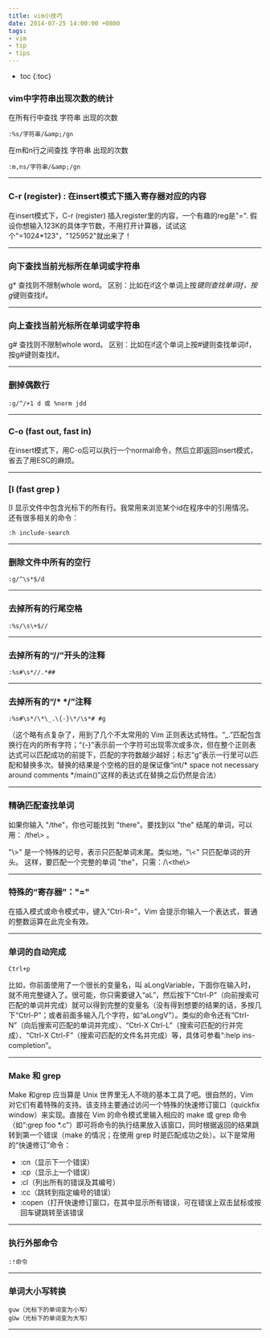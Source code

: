 ```yaml
---
title: vim小技巧
date: 2014-07-25 14:00:00 +0800
tags:
- vim
- tip
- tips
---
```


* toc
{:toc}

### vim中字符串出现次数的统计

在所有行中查找 字符串 出现的次数

    :%s/字符串/&amp;/gn

在m和n行之间查找 字符串 出现的次数

    :m,ns/字符串/&amp;/gn







--------------

### C-r (register) : 在insert模式下插入寄存器对应的内容

在insert模式下，C-r (register) 插入register里的内容，一个有趣的reg是"=". 假设你想输入123K的具体字节数，不用打开计算器，试试这个"=1024*123"，"125952"就出来了！

--------------

###  向下查找当前光标所在单词或字符串

g\* 查找则不限制whole word。 区别：比如在if这个单词上按*键则查找单词if，按g*键则查找if。

--------------

### 向上查找当前光标所在单词或字符串

g# 查找则不限制whole word。 区别：比如在if这个单词上按#键则查找单词if，按g#键则查找if。



--------------

### 删掉偶数行

    :g/^/+1 d 或 %norm jdd


--------------


### C-o (fast out, fast in)

在insert模式下，用C-o后可以执行一个normal命令，然后立即返回insert模式，省去了用ESC的麻烦。


--------------

### [I (fast grep )

[I 显示文件中包含光标下的所有行。我常用来浏览某个id在程序中的引用情况。 还有很多相关的命令：

    :h include-search


--------------

### 删除文件中所有的空行

    :g/^\s*$/d


--------------

### 去掉所有的行尾空格

    :%s/\s\+$//


--------------

### 去掉所有的“//”开头的注释

    :%s#\s*//.*##


--------------

### 去掉所有的“/* */”注释

    :%s#\s*/\*\_.\{-}\*/\s*# #g

（这个略有点复杂了，用到了几个不太常用的 Vim 正则表达式特性。“\_.”匹配包含换行在内的所有字符；“\{-}”表示前一个字符可出现零次或多次，但在整个正则表达式可以匹配成功的前提下，匹配的字符数越少越好；标志“g”表示一行里可以匹配和替换多次。替换的结果是个空格的目的是保证像“int/* space not necessary around comments */main()”这样的表达式在替换之后仍然是合法）


--------------

### 精确匹配查找单词

如果你输入 "/the"，你也可能找到 "there"。要找到以 "the" 结尾的单词，可以用： /the\\> 。 

"\\>" 是一个特殊的记号，表示只匹配单词末尾。类似地，"\\<" 只匹配单词的开头。 这样，要匹配一个完整的单词 "the"，只需：/\\<the\\>


--------------

### 特殊的“寄存器”："="

在插入模式或命令模式中，键入“Ctrl-R=”，Vim 会提示你输入一个表达式，普通的整数运算在此完全有效。


--------------

### 单词的自动完成

    Ctrl+p

比如，你前面使用了一个很长的变量名，叫 aLongVariable，下面你在输入时，就不用完整键入了。很可能，你只需要键入“aL”，然后按下“Ctrl-P”（向前搜索可匹配的单词并完成）就可以得到完整的变量名（没有得到想要的结果的话，多按几下“Ctrl-P”；或者前面多输入几个字符，如“aLongV”）。类似的命令还有“Ctrl-N”（向后搜索可匹配的单词并完成）、“Ctrl-X Ctrl-L”（搜索可匹配的行并完成）、“Ctrl-X Ctrl-F”（搜索可匹配的文件名并完成）等，具体可参看“:help ins-completion”。


--------------

### Make 和 grep

Make 和grep 应当算是 Unix 世界里无人不晓的基本工具了吧。很自然的，Vim 对它们有着特殊的支持。该支持主要通过访问一个特殊的快速修订窗口（quickfix window）来实现。直接在 Vim 的命令模式里输入相应的 make 或 grep 命令（如“:grep foo *.c”）即可将命令的执行结果放入该窗口，同时根据返回的结果跳转到第一个错误（make 的情况；在使用 grep 时是匹配成功之处）。以下是常用的“快速修订”命令：

- :cn（显示下一个错误）
- :cp（显示上一个错误）
- :cl（列出所有的错误及其编号）
- :cc（跳转到指定编号的错误）
- :copen（打开快速修订窗口，在其中显示所有错误，可在错误上双击鼠标或按回车键跳转至该错误


--------------

### 执行外部命令

    :!命令


--------------

### 单词大小写转换

    guw（光标下的单词变为小写）
    gUw（光标下的单词变为大写）

--------------

